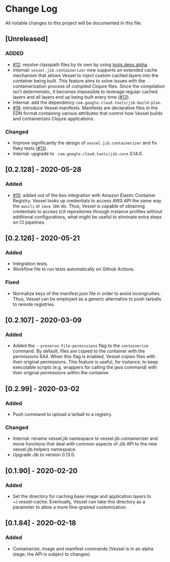 # Change Log

All notable changes to this project will be documented in this file.

## [Unreleased]

### ADDED
- [#12](https://github.com/nubank/vessel/pull/12): resolve classpath files by
  its own by using
  [tools.deps.alpha](https://github.com/clojure/tools.deps.alpha).
- internal: `vessel.jib.containerizer` now supports an extended cache mechanism
  that allows Vessel to inject custom cached layers into the container being
  built. This feature aims to solve issues with the containerization process of compiled
  Clojure files. Since the compilation isn't deterministic, it becomes
  impossible to leverage regular cached layers and all layers end up being built every time ([#13](https://github.com/nubank/vessel/pull/13)).
- Internal: add the dependency `com.google.cloud.tools/jib-build-plan`.
- [#19](https://github.com/nubank/vessel/pull/19): introduce Vessel
  manifests. Manifests are declarative files in the EDN format containing
  various attributes that control how Vessel builds and containerizes Clojure
  applications.

### Changed
- Improve significantly the design of `vessel.jib.containerizer` and fix flaky tests ([#13](https://github.com/nubank/vessel/pull/13)).
- Internal: upgrade to ` com.google.cloud.tools/jib-core` 0.14.0.

## [0.2.128] - 2020-05-28

### Added
- [#10](https://github.com/nubank/vessel/pull/10): added out of the box
  integration with Amazon Elastic Container Registry. Vessel looks up
  credentials to access AWS API the same way the `awscli` or `Java SDK`
  do. Thus, Vessel is capable of obtaining credentials to access `ECR`
  repositories through instance profiles without additional configurations, what
  might be useful to eliminate extra steps on CI pipelines.

## [0.2.126] - 2020-05-21

### Added
- Integration tests.
- Workflow file to run tests automatically on Github Actions.

### Fixed
- Normalize keys of the manifest.json file in order to avoid
  incongruities. Thus, Vessel can be employed as a generic alternative to push
  tarballs to remote registries.

## [0.2.107] - 2020-03-09

### Added
- Added the `--preserve-file-permissions` flag to the `containerize` command. By
  default, files are copied to the container with the permissions 644. When this
  flag is enabled, Vessel copies files with their original permissions. This
  feature is useful, for instance, to keep executable scripts (e.g. wrappers for
  calling the java command) with their original permissions within the
  container.

## [0.2.99] - 2020-03-02

### Added
- Push command to upload a tarball to a registry.

### Changed
- Internal: rename vessel.jib namespace to vessel.jib.containerizer and move
functions that deal with common aspects of Jib API to the new
  vessel.jib.helpers namespace.
- Upgrade Jib to version 0.13.0.

## [0.1.90] - 2020-02-20

### Added
- Set the directory for caching base image and application layers to
  ~/.vessel-cache. Eventually, Vessel can take this directory as a parameter to
  allow a more fine-grained customization.

## [0.1.84] - 2020-02-18

### Added
- Containerize, image and manifest commands (Vessel is in an alpha stage; the
  API is subject to changes).
